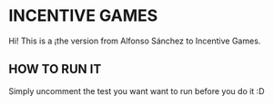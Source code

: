 # INCENTIVE GAMES

Hi! This is a ¡the version from Alfonso Sánchez to Incentive Games.

## HOW TO RUN IT

Simply uncomment the test you want want to run before you do it :D

